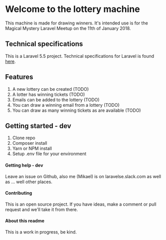 # Welcome to the lottery machine
This machine is made for drawing winners. It's intended use is for the Magical Mystery Laravel Meetup on the 11th of January 2018.

## Technical specifications
This is a Laravel 5.5 project. Technical specifications for Laravel is found [here](https://laravel.com/docs/5.5/).

## Features
1. A new lottery can be created (TODO)
2. A lotter has winning tickets (TODO)
3. Emails can be added to the lottery (TODO)
4. You can draw a winning email from a lottery (TODO)
5. You can draw as many winning tickets as are available (TODO)

## Getting started - dev
1. Clone repo
2. Composer install
3. Yarn or NPM install
4. Setup .env file for your environment

#### Getting help - dev
Leave an issue on Github, also me (Mikael) is on laravelse.slack.com as well as … well other places.

#### Contributing
This is an open source project. If you have ideas, make a comment or pull request and we'll take it from there.

#### About this readme
This is a work in progress, be kind. 